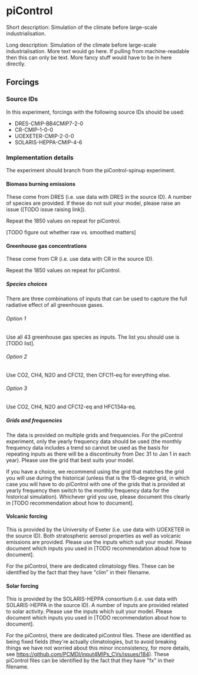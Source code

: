 <!--- TODO: auto-generate this header -->
# piControl

<!--- TODO: pull this from some common machine-readable file -->
Short description: Simulation of the climate before large-scale industrialisation.

<!--- TODO: pull this from some common machine-readable file -->
Long description: Simulation of the climate before large-scale industrialisation.
More text would go here.
If pulling from machine-readable then this can only be text.
More fancy stuff would have to be in here directly.

## Forcings

<!--- TODO: auto-generate this from some common machine-readable file -->
### Source IDs

In this experiment, forcings with the following source IDs should be used:

<!--- TODO: auto-generated ESGF links -->

- DRES-CMIP-BB4CMIP7-2-0
- CR-CMIP-1-0-0
- UOEXETER-CMIP-2-0-0
- SOLARIS-HEPPA-CMIP-4-6

### Implementation details

<!--- TODO?: auto-generate this from some common machine-readable file? -->

The experiment should branch from the piControl-spinup experiment.

#### Biomass burning emissions

These come from DRES 
(i.e. use data with DRES in the source ID).
A number of species are provided.
If these do not suit your model,
please raise an issue ([TODO issue raising link]).

Repeat the 1850 values on repeat for piControl.

[TODO figure out whether raw vs. smoothed matters]

#### Greenhouse gas concentrations

These come from CR
(i.e. use data with CR in the source ID).

Repeat the 1850 values on repeat for piControl.

##### Species choices

There are three combinations of inputs that can be used
to capture the full radiative effect of all greenhouse gases.

###### Option 1

Use all 43 greenhouse gas species as inputs.
The list you should use is [TODO list].

###### Option 2

Use CO2, CH4, N2O and CFC12, then CFC11-eq for everything else.

###### Option 3

Use CO2, CH4, N2O and CFC12-eq and HFC134a-eq.

##### Grids and frequencies

The data is provided on multiple grids and frequencies.
For the piControl experiment,
only the yearly frequency data should be used
(the monthly frequency data includes a trend
so cannot be used as the basis for repeating inputs
as there will be a discontinuity from Dec 31 to Jan 1
in each year).
Please use the grid that best suits your model.

If you have a choice,
we recommend using the grid that matches the grid you will use during the historical
(unless that is the 15-degree grid, 
in which case you will have to do piControl with one of the grids 
that is provided at yearly frequency 
then switch to the monthly frequency data for the historical simulation).
Whichever grid you use, please document this clearly
in [TODO recommendation about how to document].

#### Volcanic forcing

This is provided by the University of Exeter 
(i.e. use data with UOEXETER in the source ID).
Both stratospheric aerosol properties as well as volcanic emissions are provided.
Please use the inputs which suit your model.
Please document which inputs you used
in [TODO recommendation about how to document].

For the piControl, there are dedicated climatology files.
These can be identified by the fact that they have "clim" in their filename.

#### Solar forcing

This is provided by the SOLARIS-HEPPA consortium
(i.e. use data with SOLARIS-HEPPA in the source ID).
A number of inputs are provided related to solar activity.
Please use the inputs which suit your model.
Please document which inputs you used
in [TODO recommendation about how to document].

For the piControl, there are dedicated piControl files.
These are identified as being fixed fields
(they're actually climatologies, but to avoid breaking things
we have not worried about this minor inconsistency,
for more details, see https://github.com/PCMDI/input4MIPs_CVs/issues/184).
These piControl files can be identified by the fact 
that they have "fx" in their filename.
